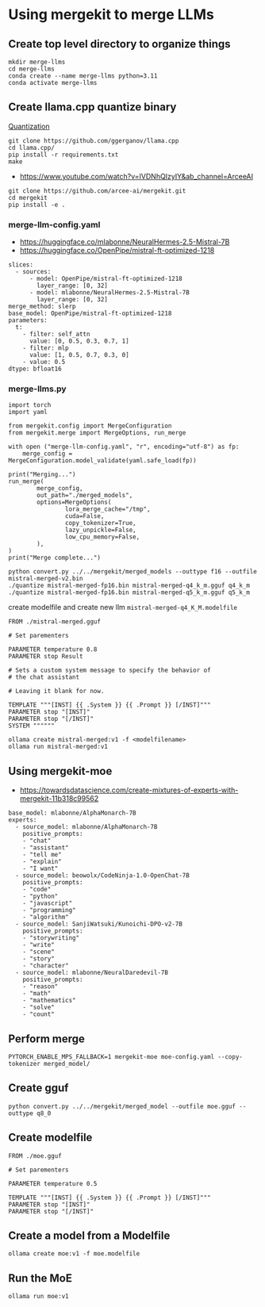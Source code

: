 # Using mergekit to merge LLMs

## Create top level directory to organize things

```
mkdir merge-llms
cd merge-llms
conda create --name merge-llms python=3.11
conda activate merge-llms
```
## Create llama.cpp quantize binary

[Quantization](https://huggingface.co/docs/optimum/concept_guides/quantization)

```
git clone https://github.com/ggerganov/llama.cpp
cd llama.cpp/
pip install -r requirements.txt
make
```

-  https://www.youtube.com/watch?v=IVDNhQIzyIY&ab_channel=ArceeAI

```
git clone https://github.com/arcee-ai/mergekit.git
cd mergekit
pip install -e . 
```

### merge-llm-config.yaml 

- https://huggingface.co/mlabonne/NeuralHermes-2.5-Mistral-7B
- https://huggingface.co/OpenPipe/mistral-ft-optimized-1218

```
slices:
  - sources:
      - model: OpenPipe/mistral-ft-optimized-1218
        layer_range: [0, 32]
      - model: mlabonne/NeuralHermes-2.5-Mistral-7B
        layer_range: [0, 32]
merge_method: slerp
base_model: OpenPipe/mistral-ft-optimized-1218
parameters:
  t:
    - filter: self_attn
      value: [0, 0.5, 0.3, 0.7, 1]
    - filter: mlp
      value: [1, 0.5, 0.7, 0.3, 0]
    - value: 0.5
dtype: bfloat16
```

### merge-llms.py

```
import torch
import yaml

from mergekit.config import MergeConfiguration
from mergekit.merge import MergeOptions, run_merge

with open ("merge-llm-config.yaml", "r", encoding="utf-8") as fp:
    merge_config = MergeConfiguration.model_validate(yaml.safe_load(fp))

print("Merging...")
run_merge(
        merge_config,
        out_path="./merged_models",
        options=MergeOptions(
                lora_merge_cache="/tmp",
                cuda=False,
                copy_tokenizer=True,
                lazy_unpickle=False,
                low_cpu_memory=False,
        ),
)
print("Merge complete...")
```


```
python convert.py ../../mergekit/merged_models --outtype f16 --outfile mistral-merged-v2.bin
./quantize mistral-merged-fp16.bin mistral-merged-q4_k_m.gguf q4_k_m
./quantize mistral-merged-fp16.bin mistral-merged-q5_k_m.gguf q5_k_m
```

create modelfile and create new llm `mistral-merged-q4_K_M.modelfile`

```
FROM ./mistral-merged.gguf

# Set parementers

PARAMETER temperature 0.8
PARAMETER stop Result

# Sets a custom system message to specify the behavior of
# the chat assistant

# Leaving it blank for now.

TEMPLATE """[INST] {{ .System }} {{ .Prompt }} [/INST]"""
PARAMETER stop "[INST]"
PARAMETER stop "[/INST]"
SYSTEM """"""
```

```
ollama create mistral-merged:v1 -f <modelfilename>
ollama run mistral-merged:v1 
```

## Using mergekit-moe

- https://towardsdatascience.com/create-mixtures-of-experts-with-mergekit-11b318c99562

```
base_model: mlabonne/AlphaMonarch-7B
experts:
  - source_model: mlabonne/AlphaMonarch-7B
    positive_prompts:
    - "chat"
    - "assistant"
    - "tell me"
    - "explain"
    - "I want"
  - source_model: beowolx/CodeNinja-1.0-OpenChat-7B
    positive_prompts:
    - "code"
    - "python"
    - "javascript"
    - "programming"
    - "algorithm"
  - source_model: SanjiWatsuki/Kunoichi-DPO-v2-7B
    positive_prompts:
    - "storywriting"
    - "write"
    - "scene"
    - "story"
    - "character"
  - source_model: mlabonne/NeuralDaredevil-7B
    positive_prompts:
    - "reason"
    - "math"
    - "mathematics"
    - "solve"
    - "count"
```


## Perform merge

```
PYTORCH_ENABLE_MPS_FALLBACK=1 mergekit-moe moe-config.yaml --copy-tokenizer merged_model/
```

## Create gguf

```
python convert.py ../../mergekit/merged_model --outfile moe.gguf --outtype q8_0
```

## Create modelfile

```
FROM ./moe.gguf

# Set parementers

PARAMETER temperature 0.5

TEMPLATE """[INST] {{ .System }} {{ .Prompt }} [/INST]"""
PARAMETER stop "[INST]"
PARAMETER stop "[/INST]"
```

## Create a model from a Modelfile

```
ollama create moe:v1 -f moe.modelfile
```

## Run the MoE

```
ollama run moe:v1
```
